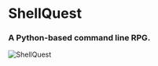 # ShellQuest
### A Python-based command line RPG.

![ShellQuest](https://github.com/user-attachments/assets/421c94ac-7ea0-48b0-9ae9-4e9773a71226)
